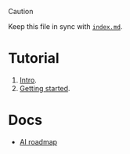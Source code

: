 > [!CAUTION]
>
> Keep this file in sync with [`index.md`](../index.md).

# Tutorial

1. [Intro](../01-intro/README.md).
2. [Getting started](../02-getting-started/README.md).

# Docs

- [AI roadmap](../roadmaps/AI.md)

